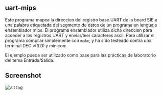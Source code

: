 uart-mips
---------

Este programa mapea la direccion del registro base UART de la board SIE a una palabra etiquetada del segmento de datos de un programa en lenguaje ensamblador mips.  El programa ensamblador utiliza dicha direccion para acceder a los registros UART y enviar/leer caracteres ascii.
Para utilizar el programa compilar simplemente con ``` make ```, y ha sido testeado contra una terminal DEC vt320 y minicom.

El ejemplo puede ser utilizado como base para las prácticas de laboratorio del tema Entrada/Salida.

Screenshot
----------

![alt tag](https://raw.github.com/zrafa/mipsx/master/uart-mips/uartmips-dec-vt320.jpg)





